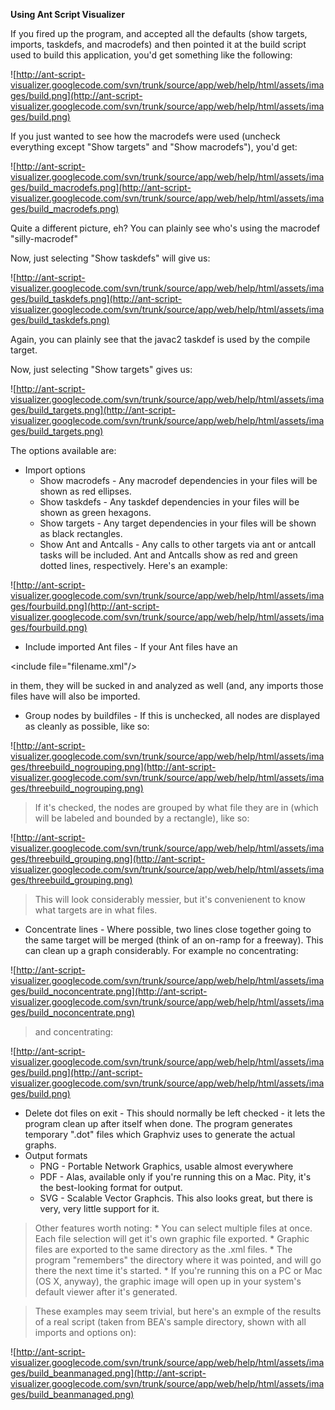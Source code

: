 **Using Ant Script Visualizer**

If you fired up the program, and accepted all the defaults (show targets, imports, taskdefs, and macrodefs) and then pointed it at the build script used to build this application, you'd get something like the following:

![http://ant-script-visualizer.googlecode.com/svn/trunk/source/app/web/help/html/assets/images/build.png](http://ant-script-visualizer.googlecode.com/svn/trunk/source/app/web/help/html/assets/images/build.png)

If you just wanted to see how the macrodefs were used (uncheck everything except "Show targets" and "Show macrodefs"), you'd get:

![http://ant-script-visualizer.googlecode.com/svn/trunk/source/app/web/help/html/assets/images/build_macrodefs.png](http://ant-script-visualizer.googlecode.com/svn/trunk/source/app/web/help/html/assets/images/build_macrodefs.png)

Quite a different picture, eh? You can plainly see who's using the macrodef "silly-macrodef"

Now, just selecting "Show taskdefs" will give us:

![http://ant-script-visualizer.googlecode.com/svn/trunk/source/app/web/help/html/assets/images/build_taskdefs.png](http://ant-script-visualizer.googlecode.com/svn/trunk/source/app/web/help/html/assets/images/build_taskdefs.png)

Again, you can plainly see that the javac2 taskdef is used by the compile target.

Now, just selecting "Show targets" gives us:

![http://ant-script-visualizer.googlecode.com/svn/trunk/source/app/web/help/html/assets/images/build_targets.png](http://ant-script-visualizer.googlecode.com/svn/trunk/source/app/web/help/html/assets/images/build_targets.png)

The options available are:
  * Import options
    * Show macrodefs - Any macrodef dependencies in your files will be shown as red ellipses.
    * Show taskdefs - Any taskdef dependencies in your files will be shown as green hexagons.
    * Show targets - Any target dependencies in your files will be shown as black rectangles.
    * Show Ant and Antcalls - Any calls to other targets via ant or antcall tasks will be included. Ant and Antcalls show as red and green dotted lines, respectively. Here's an example:

![http://ant-script-visualizer.googlecode.com/svn/trunk/source/app/web/help/html/assets/images/fourbuild.png](http://ant-script-visualizer.googlecode.com/svn/trunk/source/app/web/help/html/assets/images/fourbuild.png)

  * Include imported Ant files - If your Ant files have an 

&lt;include file="filename.xml"/&gt;

 in them, they will be sucked in and analyzed as well (and, any imports those files have will also be imported.

  * Group nodes by buildfiles - If this is unchecked, all nodes are displayed as cleanly as possible, like so:

![http://ant-script-visualizer.googlecode.com/svn/trunk/source/app/web/help/html/assets/images/threebuild_nogrouping.png](http://ant-script-visualizer.googlecode.com/svn/trunk/source/app/web/help/html/assets/images/threebuild_nogrouping.png)

> If it's checked, the nodes are grouped by what file they are in (which will be labeled and bounded by a rectangle), like so:

![http://ant-script-visualizer.googlecode.com/svn/trunk/source/app/web/help/html/assets/images/threebuild_grouping.png](http://ant-script-visualizer.googlecode.com/svn/trunk/source/app/web/help/html/assets/images/threebuild_grouping.png)

> This will look considerably messier, but it's convenienent to know what targets are in what files.

  * Concentrate lines - Where possible, two lines close together going to the same target will be merged (think of an on-ramp for a freeway). This can clean up a graph considerably. For example no concentrating:

![http://ant-script-visualizer.googlecode.com/svn/trunk/source/app/web/help/html/assets/images/build_noconcentrate.png](http://ant-script-visualizer.googlecode.com/svn/trunk/source/app/web/help/html/assets/images/build_noconcentrate.png)

> and concentrating:

![http://ant-script-visualizer.googlecode.com/svn/trunk/source/app/web/help/html/assets/images/build.png](http://ant-script-visualizer.googlecode.com/svn/trunk/source/app/web/help/html/assets/images/build.png)

  * Delete dot files on exit - This should normally be left checked - it lets the program clean up after itself when done. The program generates temporary ".dot" files which Graphviz uses to generate the actual graphs.
  * Output formats
    * PNG - Portable Network Graphics, usable almost everywhere
    * PDF - Alas, available only if you're running this on a Mac. Pity, it's the best-looking format for output.
    * SVG - Scalable Vector Graphcis. This also looks great, but there is very, very little support for it.

> Other features worth noting:
    * You can select multiple files at once. Each file selection will get it's own graphic file exported.
    * Graphic files are exported to the same directory as the .xml files.
    * The program "remembers" the directory where it was pointed, and will go there the next time it's started.
    * If you're running this on a PC or Mac (OS X, anyway), the graphic image will open up in your system's default viewer after it's generated.

> These examples may seem trivial, but here's an exmple of the results of a real script (taken from BEA's sample directory, shown with all imports and options on):

![http://ant-script-visualizer.googlecode.com/svn/trunk/source/app/web/help/html/assets/images/build_beanmanaged.png](http://ant-script-visualizer.googlecode.com/svn/trunk/source/app/web/help/html/assets/images/build_beanmanaged.png)